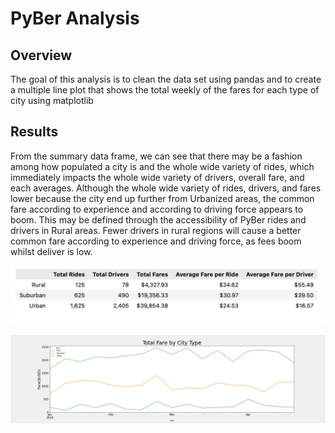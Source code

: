 # PyBer Analysis

## Overview

The goal of this analysis is to clean the data set using pandas and to create a multiple line plot that shows the total weekly of the fares for each type of city using matplotlib

## Results

From the summary data frame, we can see that there may be a fashion among how populated a city is and the whole wide variety of rides, which immediately impacts the whole wide variety of drivers, overall fare, and each averages. Although the whole wide variety of rides, drivers, and fares lower because the city end up further from Urbanized areas, the common fare according to experience and according to driving force appears to boom. This may be defined through the accessibility of PyBer rides and drivers in Rural areas. Fewer drivers in rural regions will cause a better common fare according to experience and driving force, as fees boom whilst deliver is low.

![line_cart](./Resources/tabel.png)

![line_cart](./analysis//Fig8.png)
